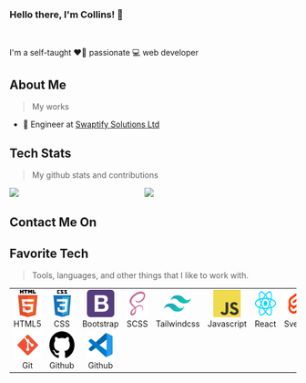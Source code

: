 ### Hello there, I'm Collins! 👋


<br />

I'm a self-taught ❤️‍🔥 passionate 💻 web developer 

<h2 align="left" id="about">About Me</h2>

> My works

- 💼 Engineer at [Swaptify Solutions Ltd](http://swaptify.com)

<h2 align="left" id="macropower-tech">Tech Stats</h2>

> My github stats and contributions

<img align="left" width="47%" src="https://github-readme-stats.vercel.app/api?username=colin-nwk&show_icons=true&theme=highcontrast&count_private=true"/>

<img  width="47%" src="https://github-readme-stats.vercel.app/api/top-langs/?username=colin-nwk&layout=compact"/>

<h2 align="left" id="tools">Contact Me On</h2>


<h2 align="left" id="tools">Favorite Tech</h2>

> Tools, languages, and other things that I like to work with.

<table>
  <tr>
    <td align="center" width="96">
        <img src="https://raw.githubusercontent.com/github/explore/80688e429a7d4ef2fca1e82350fe8e3517d3494d/topics/html/html.png" width="48" height="48" alt="HTML5" />
      <br>HTML5
    </td>
    <td align="center" width="96">
        <img src="https://raw.githubusercontent.com/github/explore/80688e429a7d4ef2fca1e82350fe8e3517d3494d/topics/css/css.png" width="48" height="48" alt="CSS" />
      <br>CSS
    </td>
      <td align="center" width="96">
        <img src="./img/bootstrap-svgrepo-com.svg" width="48" height="48" alt="bootstrap" />
      <br>Bootstrap
    </td>
      <td align="center" width="96">
        <img src="./img/scss-svgrepo-com.svg" width="48" height="48" alt="scss" />
      <br>SCSS
    </td>
      <td align="center" width="96">
        <img src="./img/tailwindcss-icon-svgrepo-com.svg" width="48" height="48" alt="tailwindcss" />
      <br>Tailwindcss
    </td>
    <td align="center" width="96">
        <img src="https://raw.githubusercontent.com/github/explore/80688e429a7d4ef2fca1e82350fe8e3517d3494d/topics/javascript/javascript.png" width="48" height="48" alt="Javascript" />
      <br>Javascript
    </td>
    <td align="center" width="96">
        <img src="./img/react-svgrepo-com.svg" width="48" height="48" alt="react" />
      <br>React
    </td>
    <td align="center" width="96">
        <img src="./img/svelte-svgrepo-com.svg" width="48" height="48" alt="svelte" />
      <br>Svelte
    </td>
    <td align="center" width="96">
        <img src="./img/php-svgrepo-com.svg" width="48" height="48" alt="php" />
      <br>PHP
    </td>
    <td align="center" width="96">
        <img src="./img/mysql-logo-svgrepo-com.svg" width="48" height="48" alt="mysql" />
      <br>Mysql
    </td>
   
  </tr>
  <tr>
     <td align="center" width="96">
        <img src="./img/git-svgrepo-com.svg" width="48" height="48" alt="git" />
      <br>Git
    </td>
    <td align="center" width="96">
        <img src="./img/github-svgrepo-com.svg" width="48" height="48" alt="github" style="color:white" />
      <br>Github
    </td>
     <td align="center" width="96">
        <img src="./img/vscode-svgrepo-com.svg" width="48" height="48" alt="github" style="color:white" />
      <br>Github
    </td>
  </tr>
</table>
